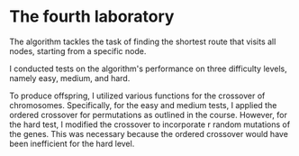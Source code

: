 # The fourth laboratory

The algorithm tackles the task of finding the shortest route that visits all nodes, starting from a specific node.

I conducted tests on the algorithm's performance on three difficulty levels, namely easy, medium, and hard.

To produce offspring, I utilized various functions for the crossover of chromosomes. Specifically, for the easy and medium tests, I applied the ordered crossover for permutations as outlined in the course. However, for the hard test, I modified the crossover to incorporate r random mutations of the genes. This was necessary because the ordered crossover would have been inefficient for the hard level.
